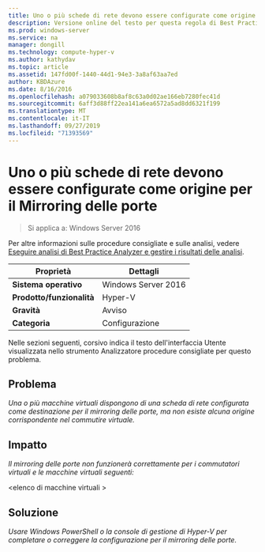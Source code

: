 ```yaml
---
title: Uno o più schede di rete devono essere configurate come origine per il Mirroring delle porte
description: Versione online del testo per questa regola di Best Practices Analyzer.
ms.prod: windows-server
ms.service: na
manager: dongill
ms.technology: compute-hyper-v
ms.author: kathydav
ms.topic: article
ms.assetid: 147fd00f-1440-44d1-94e3-3a8af63aa7ed
author: KBDAzure
ms.date: 8/16/2016
ms.openlocfilehash: a079033608b8af8c63a0d02ae166eb7280fec41d
ms.sourcegitcommit: 6aff3d88ff22ea141a6ea6572a5ad8dd6321f199
ms.translationtype: MT
ms.contentlocale: it-IT
ms.lasthandoff: 09/27/2019
ms.locfileid: "71393569"
---
```

# <a name="one-or-more-network-adapters-should-be-configured-as-the-source-for-port-mirroring"></a>Uno o più schede di rete devono essere configurate come origine per il Mirroring delle porte

>Si applica a: Windows Server 2016

Per altre informazioni sulle procedure consigliate e sulle analisi, vedere [Eseguire analisi di Best Practice Analyzer e gestire i risultati delle analisi](https://go.microsoft.com/fwlink/p/?LinkID=223177).  
  
|Proprietà|Dettagli|  
|-|-|  
|**Sistema operativo**|Windows Server 2016|
|**Prodotto/funzionalità**|Hyper-V|  
|**Gravità**|Avviso|  
|**Categoria**|Configurazione|  
  
Nelle sezioni seguenti, corsivo indica il testo dell'interfaccia Utente visualizzata nello strumento Analizzatore procedure consigliate per questo problema.  
  
## <a name="issue"></a>**Problema**  
*Una o più macchine virtuali dispongono di una scheda di rete configurata come destinazione per il mirroring delle porte, ma non esiste alcuna origine corrispondente nel commutire virtuale.*  
  
## <a name="impact"></a>**Impatto**  
*Il mirroring delle porte non funzionerà correttamente per i commutatori virtuali e le macchine virtuali seguenti:*  
  
\<elenco di macchine virtuali >  
  
## <a name="resolution"></a>**Soluzione**  
*Usare Windows PowerShell o la console di gestione di Hyper-V per completare o correggere la configurazione per il mirroring delle porte.*  
  


